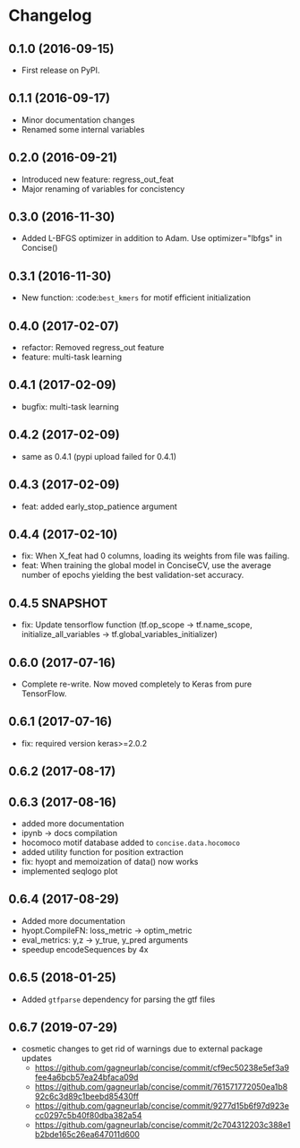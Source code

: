# Changelog

## 0.1.0 (2016-09-15)

* First release on PyPI.

## 0.1.1 (2016-09-17)

* Minor documentation changes
* Renamed some internal variables

## 0.2.0 (2016-09-21)

* Introduced new feature: regress_out_feat
* Major renaming of variables for concistency

## 0.3.0 (2016-11-30)

* Added L-BFGS optimizer in addition to Adam. Use optimizer="lbfgs" in Concise()

## 0.3.1 (2016-11-30)

* New function: :code:`best_kmers` for motif efficient initialization

## 0.4.0 (2017-02-07)

* refactor: Removed regress_out feature
* feature: multi-task learning

## 0.4.1 (2017-02-09)

* bugfix: multi-task learning

## 0.4.2 (2017-02-09)

* same as 0.4.1 (pypi upload failed for 0.4.1)
  
## 0.4.3 (2017-02-09)

* feat: added early_stop_patience argument

  
## 0.4.4 (2017-02-10)

* fix: When X_feat had 0 columns, loading its weights from file was failing.
* feat: When training the global model in ConciseCV, use the average number of epochs yielding the best validation-set accuracy.

## 0.4.5 SNAPSHOT 

* fix: Update tensorflow function (tf.op_scope -> tf.name_scope, initialize_all_variables -> tf.global_variables_initializer)
  

## 0.6.0 (2017-07-16)

- Complete re-write. Now moved completely to Keras from pure TensorFlow.

## 0.6.1 (2017-07-16)

- fix: required version keras>=2.0.2

## 0.6.2 (2017-08-17)
## 0.6.3 (2017-08-16)

- added more documentation
- ipynb -> docs compilation
- hocomoco motif database added to `concise.data.hocomoco`
- added utility function for position extraction
- fix: hyopt and memoization of data() now works
- implemented seqlogo plot

## 0.6.4 (2017-08-29)

- Added more documentation
- hyopt.CompileFN: loss_metric -> optim_metric
- eval_metrics: y,z -> y_true, y_pred arguments
- speedup encodeSequences by 4x

## 0.6.5 (2018-01-25)

- Added `gtfparse` dependency for parsing the gtf files

## 0.6.7 (2019-07-29)

- cosmetic changes to get rid of warnings due to external package updates
  - https://github.com/gagneurlab/concise/commit/cf9ec50238e5ef3a9fee4a6bcb57ea24bfaca09d
  - https://github.com/gagneurlab/concise/commit/761571772050ea1b892c6c3d89c1beebd85430ff
  - https://github.com/gagneurlab/concise/commit/9277d15b6f97d923ecc0297c5b40f80dba382a54
  - https://github.com/gagneurlab/concise/commit/2c704312203c388e1b2bde165c26ea647011d600